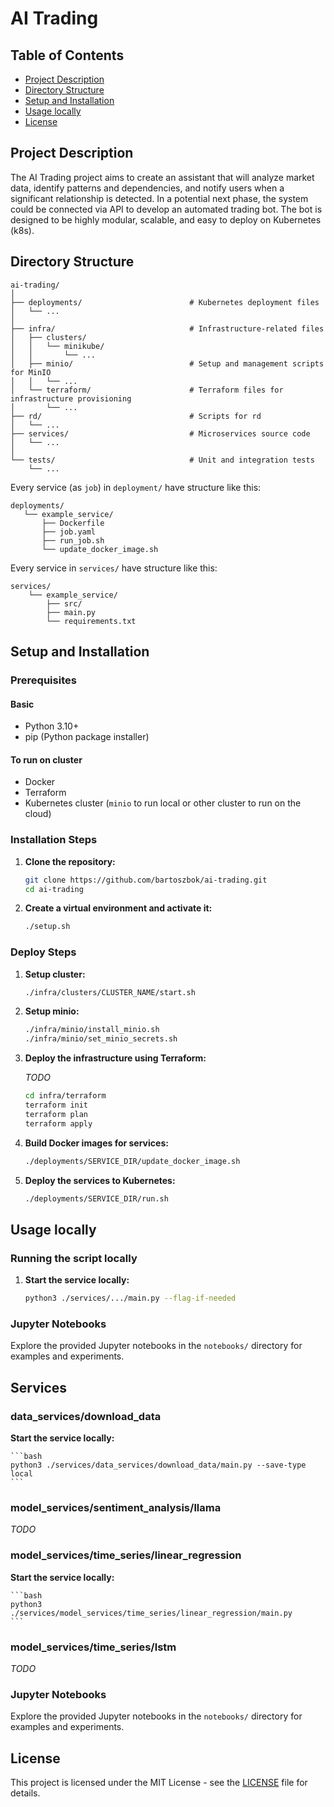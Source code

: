 # AI Trading

## Table of Contents

- [Project Description](#project-description)
- [Directory Structure](#directory-structure)
- [Setup and Installation](#setup-and-installation)
- [Usage locally](#usage-locally)
- [License](#license)

## Project Description

The AI Trading project aims to create an assistant that will analyze market data, identify patterns and dependencies, and notify users when a significant relationship is detected.
In a potential next phase, the system could be connected via API to develop an automated trading bot.
The bot is designed to be highly modular, scalable, and easy to deploy on Kubernetes (k8s).

## Directory Structure
```
ai-trading/
│
├── deployments/                        # Kubernetes deployment files
│   └── ...
│
├── infra/                              # Infrastructure-related files
│   ├── clusters/
│   │   └── minikube/
│   │       └── ...
│   ├── minio/                          # Setup and management scripts for MinIO
│   │   └── ...
│   └── terraform/                      # Terraform files for infrastructure provisioning
│       └── ...
├── rd/                                 # Scripts for rd
│   └── ...
├── services/                           # Microservices source code
│   └── ...
│
└── tests/                              # Unit and integration tests
    └── ...
```

Every service (as `job`) in `deployment/` have structure like this:
```
deployments/
   └── example_service/
       ├── Dockerfile
       ├── job.yaml
       ├── run_job.sh
       └── update_docker_image.sh
```

Every service in `services/` have structure like this:
```
services/
    └── example_service/                
        ├── src/
        ├── main.py
        └── requirements.txt
```

## Setup and Installation

### Prerequisites

#### Basic
- Python 3.10+
- pip (Python package installer)

#### To run on cluster
- Docker
- Terraform
- Kubernetes cluster (`minio` to run local or other cluster to run on the cloud)

### Installation Steps

1. **Clone the repository:**

    ```bash
    git clone https://github.com/bartoszbok/ai-trading.git
    cd ai-trading
    ```

2. **Create a virtual environment and activate it:**

    ```bash
    ./setup.sh
    ```
   
### Deploy Steps

1. **Setup cluster:**

    ```bash
    ./infra/clusters/CLUSTER_NAME/start.sh
    ```

2. **Setup minio:**

    ```bash
    ./infra/minio/install_minio.sh
    ./infra/minio/set_minio_secrets.sh
    ```

3. **Deploy the infrastructure using Terraform:**

   *TODO*

    ```bash
    cd infra/terraform
    terraform init
    terraform plan
    terraform apply
    ```

4. **Build Docker images for services:**

    ```bash
    ./deployments/SERVICE_DIR/update_docker_image.sh
    ```

5. **Deploy the services to Kubernetes:**

    ```bash
    ./deployments/SERVICE_DIR/run.sh
    ```

## Usage locally

### Running the script locally

1. **Start the service locally:**

    ```bash
    python3 ./services/.../main.py --flag-if-needed
    ```

### Jupyter Notebooks

Explore the provided Jupyter notebooks in the `notebooks/` directory for examples and experiments.


## Services

### data_services/download_data

**Start the service locally:**

    ```bash
    python3 ./services/data_services/download_data/main.py --save-type local
    ```

### model_services/sentiment_analysis/llama

*TODO*

### model_services/time_series/linear_regression

**Start the service locally:**

    ```bash
    python3 ./services/model_services/time_series/linear_regression/main.py
    ```

### model_services/time_series/lstm

*TODO*

### Jupyter Notebooks

Explore the provided Jupyter notebooks in the `notebooks/` directory for examples and experiments.

## License

This project is licensed under the MIT License - see the [LICENSE](LICENSE) file for details.

